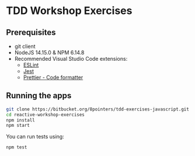 # TDD Workshop Exercises

## Prerequisites

- git client
- NodeJS 14.15.0 & NPM 6.14.8
- Recommended Visual Studio Code extensions:
  - [ESLint](https://marketplace.visualstudio.com/items?itemName=dbaeumer.vscode-eslint)
  - [Jest](https://marketplace.visualstudio.com/items?itemName=Orta.vscode-jest)
  - [Prettier - Code formatter](https://marketplace.visualstudio.com/items?itemName=esbenp.prettier-vscode)

## Running the apps

```bash
git clone https://bitbucket.org/8pointers/tdd-exercises-javascript.git
cd reactive-workshop-exercises
npm install
npm start
```

You can run tests using:

```bash
npm test
```
